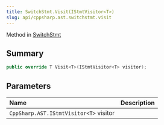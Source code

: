 ```yaml
---
title: SwitchStmt.Visit(IStmtVisitor<T>)
slug: api/cppsharp.ast.switchstmt.visit
---
```

Method in [SwitchStmt](/api/cppsharp/ast/switchstmt)

## Summary



```csharp
public override T Visit<T>(IStmtVisitor<T> visitor);
```

## Parameters

|Name|Description|
|:---|:---|
|`CppSharp.AST.IStmtVisitor<T>` visitor||

